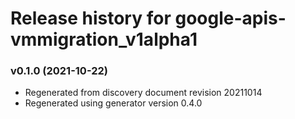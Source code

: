 # Release history for google-apis-vmmigration_v1alpha1

### v0.1.0 (2021-10-22)

* Regenerated from discovery document revision 20211014
* Regenerated using generator version 0.4.0

